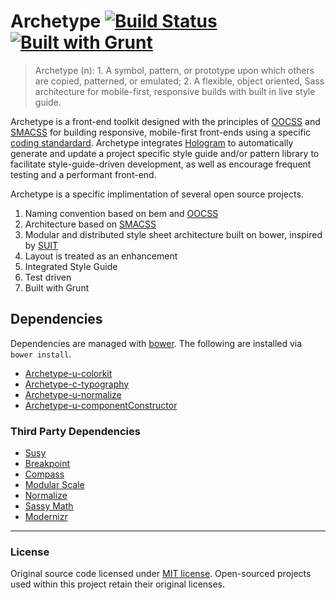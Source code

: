 # Archetype [![Build Status](https://secure.travis-ci.org/Archetype-CSS/Archetype.png?branch=master)](http://travis-ci.org/Archetype-CSS/Archetype) [![Built with Grunt](https://cdn.gruntjs.com/builtwith.png)](http://gruntjs.com/)

>Archetype (n): 1. A symbol, pattern, or prototype upon which others are copied, patterned, or emulated; 2. A flexible, object oriented, Sass architecture for mobile-first, responsive builds with built in live style guide.

Archetype is a front-end toolkit designed with the principles of [OOCSS](https://github.com/stubbornella/oocss) and [SMACSS](http://smacss.com) for building responsive, mobile-first front-ends using a specific [coding standardard](https://github.com/Archetype-CSS/Archetype/blob/dev/style-guide/docs/README.md). Archetype integrates [Hologram](https://github.com/trulia/hologram) to automatically generate and update a project specific style guide and/or pattern library to facilitate style-guide-driven development, as well as encourage frequent testing and a performant front-end.

Archetype is a specific implimentation of several open source projects.

  1. Naming convention based on bem and [OOCSS](https://github.com/stubbornella/oocss) 
  2. Architecture based on [SMACSS](http://smacss.com) 
  2. Modular and distributed style sheet architecture built on bower, inspired by [SUIT](https://github.com/suitcss/suit)
  3. Layout is treated as an enhancement
  4. Integrated Style Guide
  5. Test driven
  6. Built with Grunt

## Dependencies
Dependencies are managed with [bower](http://bower.io). The following are installed via `bower install`.

  * [Archetype-u-colorkit]()
  * [Archetype-c-typography]()
  * [Archetype-u-normalize]()
  * [Archetype-u-componentConstructor]()

### Third Party Dependencies

  * [Susy](http://susy.oddbird.net)
  * [Breakpoint](https://github.com/Team-Sass/breakpoint)
  * [Compass](http://compass-style.org/)
  * [Modular Scale](https://github.com/Team-Sass/modular-scale)
  * [Normalize](http://necolas.github.io/normalize.css/)
  * [Sassy Math](https://github.com/Team-Sass/Sassy-math)
  * [Modernizr](http://modernizr.com)

---
### License
Original source code licensed under [MIT license](http://www.opensource.org/licenses/mit-license.php). Open-sourced projects used within this project retain their original licenses.

